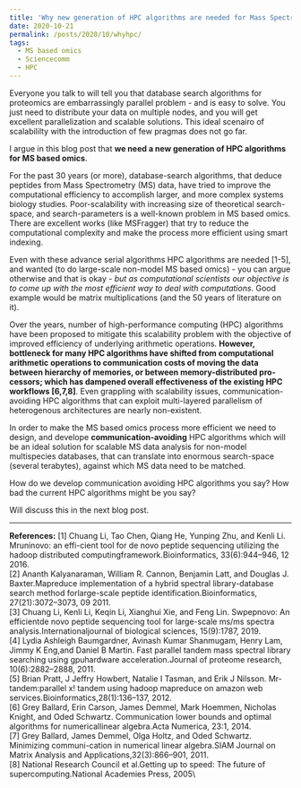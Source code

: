 ```yaml
---
title: 'Why new generation of HPC algorithms are needed for Mass Spectrometry based omics - Part 1'
date: 2020-10-21
permalink: /posts/2020/10/whyhpc/
tags:
  - MS based omics
  - Sciencecomm
  - HPC
---
```


Everyone you talk to will tell you that database search algorithms for proteomics are embarrassingly parallel problem - and is easy to solve. You just need to distribute your data on multiple nodes, and you will get excellent parallelization and scalable solutions. This ideal scenairo of scalabililty with the introduction of few pragmas does not go far. 

I argue in this blog post that **we need a new generation of HPC algorithms for MS based omics**. 

For the past 30 years (or more), database-search algorithms, that deduce peptides from Mass Spectrometry (MS) data, have tried to improve the computational efficiency to accomplish larger, and more complex systems biology studies. Poor-scalability with increasing size of theoretical search-space, and search-parameters is a well-known problem in MS based omics. There are excellent works (like MSFragger) that try to reduce the computational complexity and make the process more efficient using smart indexing. 

Even with these advance serial algorithms HPC algorithms are needed [1-5], and wanted (to do large-scale non-model MS based omics) - you can argue otherwise and that is okay - *but as computational scientists our objective is to come up with the most efficient way to deal with computations*. Good example would be matrix multiplications (and the 50 years of literature on it). 

Over the years, number of high-performance computing (HPC) algorithms have been proposed to mitigate this scalability problem with the objective of improved efficiency of underlying arithmetic operations. **However, bottleneck for many HPC algorithms have shifted from computational arithmetic operations to communication costs of moving the data between hierarchy of memories, or between memory-distributed pro-cessors; which has dampened overall effectiveness of the existing HPC workflows [6,7,8]**. Even grappling with scalability issues, communication-avoiding HPC algorithms that can exploit multi-layered parallelism of heterogenous architectures are nearly non-existent. 

In order to make the MS based omics process more efficient we need to design, and develope **communication-avoiding** HPC algorithms which will be an ideal solution for scalable MS data analysis for non-model multispecies databases, that can translate into enormous search-space (several terabytes), against which MS data need to be matched. 

How do we develop communication avoiding HPC algorithms you say? 
How bad the current HPC algorithms might be you say? 

Will discuss this in the next blog post. 

______________________________________
**References:**
[1] Chuang  Li,  Tao  Chen,  Qiang  He,  Yunping  Zhu,  and  Kenli  Li.   Mruninovo:  an  effi-cient tool for de novo peptide sequencing utilizing the hadoop distributed computingframework.Bioinformatics, 33(6):944–946, 12 2016.\
[2]  Ananth  Kalyanaraman,  William  R.  Cannon,  Benjamin  Latt,  and  Douglas  J.  Baxter.Mapreduce  implementation  of  a  hybrid  spectral  library-database  search  method  forlarge-scale peptide identification.Bioinformatics, 27(21):3072–3073, 09 2011.\
[3]  Chuang Li, Kenli Li, Keqin Li, Xianghui Xie, and Feng Lin.  Swpepnovo:  An efficientde novo peptide sequencing tool for large-scale ms/ms spectra analysis.Internationaljournal of biological sciences, 15(9):1787, 2019.\
[4]  Lydia Ashleigh Baumgardner, Avinash Kumar Shanmugam, Henry Lam, Jimmy K Eng,and Daniel B Martin.  Fast parallel tandem mass spectral library searching using gpuhardware acceleration.Journal of proteome research, 10(6):2882–2888, 2011.\
[5]  Brian  Pratt,  J  Jeffry  Howbert,  Natalie  I  Tasman,  and  Erik  J  Nilsson.   Mr-tandem:parallel x!  tandem using hadoop mapreduce on amazon web services.Bioinformatics,28(1):136–137, 2012.\
[6] Grey  Ballard,  Erin  Carson,  James  Demmel,  Mark  Hoemmen,  Nicholas  Knight,  and Oded  Schwartz.   Communication  lower  bounds  and  optimal  algorithms  for  numericallinear algebra.Acta Numerica, 23:1, 2014.\
[7]  Grey Ballard, James Demmel, Olga Holtz, and Oded Schwartz.  Minimizing communi-cation in numerical linear algebra.SIAM Journal on Matrix Analysis and Applications,32(3):866–901, 2011.\
[8]  National Research Council et al.Getting  up  to  speed:  The  future  of  supercomputing.National Academies Press, 2005\


